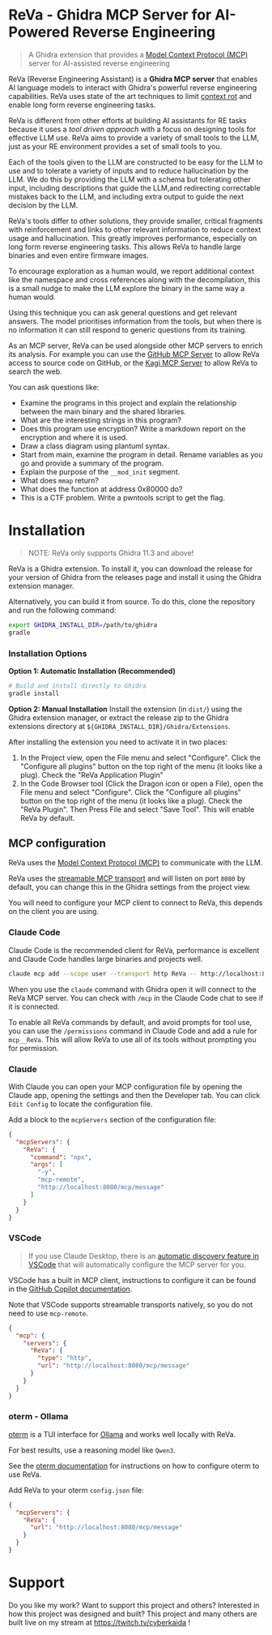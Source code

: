 # ReVa - Ghidra MCP Server for AI-Powered Reverse Engineering

> A Ghidra extension that provides a [Model Context Protocol (MCP)](https://modelcontextprotocol.io/faqs) server for AI-assisted reverse engineering

ReVa (Reverse Engineering Assistant) is a **Ghidra MCP server** that enables AI language models to interact with Ghidra's powerful reverse engineering capabilities. ReVa uses
state of the art techniques to limit [context rot](https://github.com/chroma-core/context-rot) and enable
long form reverse engineering tasks.

ReVa is different from other efforts at building AI assistants for RE tasks because it uses a _tool driven approach_ with a focus
on designing tools for effective LLM use.
ReVa aims to provide a variety of small tools to the LLM, just as your RE environment provides a set of small tools
to you.

Each of the tools given to the LLM are constructed to be easy for the LLM to use and to tolerate a variety of inputs
and to reduce hallucination by the LLM. We do this by providing the LLM with a schema but tolerating other input,
including descriptions that guide the LLM,and redirecting correctable mistakes back to the LLM, and including extra
output to guide the next decision by the LLM.

ReVa's tools differ to other solutions, they provide smaller,
critical fragments with reinforcement and links to other
relevant information to reduce context usage and hallucination.
This greatly improves performance, especially on long form
reverse engineering tasks. This allows ReVa to handle large
binaries and even entire firmware images.

To encourage exploration as a human would, we report additional context like the namespace and cross references along with the decompilation, this
is a small nudge to make the LLM explore the binary in the same way a human would.

Using this technique you can ask general questions and get relevant answers. The model prioritises
information from the tools, but when there is no information it can still respond to generic
questions from its training.

As an MCP server, ReVa can be used alongside other MCP servers to enrich its analysis.
For example you can use the [GitHub MCP Server](https://github.com/github/github-mcp-server)
to allow ReVa access to source code on GitHub, or the
[Kagi MCP Server](https://github.com/kagisearch/kagimcp) to allow ReVa to search the web.

You can ask questions like:

- Examine the programs in this project and explain the relationship between the main binary and the shared libraries.
- What are the interesting strings in this program?
- Does this program use encryption? Write a markdown report on the encryption and where it is used.
- Draw a class diagram using plantuml syntax.
- Start from main, examine the program in detail. Rename variables as you go and provide a summary of the program.
- Explain the purpose of the `__mod_init` segment.
- What does `mmap` return?
- What does the function at address 0x80000 do?
- This is a CTF problem. Write a pwntools script to get the flag.

# Installation

> NOTE: ReVa only supports Ghidra 11.3 and above!

ReVa is a Ghidra extension. To install it, you can download the release for your
version of Ghidra from the releases page and install it using the Ghidra extension manager.

Alternatively, you can build it from source. To do this, clone the repository and run the following command:

```bash
export GHIDRA_INSTALL_DIR=/path/to/ghidra
gradle
```

### Installation Options

**Option 1: Automatic Installation (Recommended)**
```bash
# Build and install directly to Ghidra
gradle install
```

**Option 2: Manual Installation**
Install the extension (in `dist/`) using the Ghidra extension manager, or extract the release zip to the Ghidra extensions directory at `${GHIDRA_INSTALL_DIR}/Ghidra/Extensions`.

After installing the extension you need to activate it in two places:

1. In the Project view, open the File menu and select "Configure". Click the "Configure all plugins" button on the top right of the menu (it looks like a plug). Check the "ReVa Application Plugin"
2. In the Code Browser tool (Click the Dragon icon or open a File), open the File menu and select "Configure". Click the "Configure all plugins" button on the top right of the menu (it looks like a plug). Check the "ReVa Plugin". Then Press File and select "Save Tool". This will enable ReVa by default.

## MCP configuration

ReVa uses the [Model Context Protocol (MCP)](https://modelcontextprotocol.io/faqs) to communicate with the LLM.

ReVa uses the [streamable MCP transport](https://modelcontextprotocol.io/docs/concepts/transports#streamable-http)
and will listen on port `8080` by default, you can change this in the Ghidra settings from the project view.

You will need to configure your MCP client to connect to ReVa, this depends on the client you are using.

### Claude Code

Claude Code is the recommended client for ReVa, performance is excellent and Claude Code
handles large binaries and projects well.

```sh
claude mcp add --scope user --transport http ReVa -- http://localhost:8080/mcp/message
```

When you use the `claude` command with Ghidra open it will connect to the ReVa MCP server.
You can check with `/mcp` in the Claude Code chat to see if it is connected.

To enable all ReVa commands by default, and avoid prompts for tool use, you can use
the `/permissions` command in Claude Code and add a rule for `mcp__ReVa`. This will
allow ReVa to use all of its tools without prompting you for permission.

### Claude

With Claude you can open your MCP configuration file by opening the Claude
app, opening the settings and then the Developer tab. You can click `Edit Config` to
locate the configuration file.

Add a block to the `mcpServers` section of the configuration file:

```json
{
  "mcpServers": {
    "ReVa": {
      "command": "npx",
      "args": [
        "-y",
        "mcp-remote",
        "http://localhost:8080/mcp/message"
      ]
    }
  }
}

```

### VSCode

> If you use Claude Desktop, there is an [automatic discovery feature in VSCode](https://code.visualstudio.com/docs/copilot/chat/mcp-servers#_automatic-discovery-of-mcp-servers)
> that will automatically configure the MCP server for you.

VSCode has a built in MCP client, instructions to configure it can be found
in the [GitHub Copilot documentation](https://code.visualstudio.com/docs/copilot/chat/mcp-servers#_add-an-mcp-server-to-your-user-settings).

Note that VSCode supports streamable transports natively, so you do not need to use `mcp-remote`.

```json
{
  "mcp": {
    "servers": {
      "ReVa": {
        "type": "http",
        "url": "http://localhost:8080/mcp/message"
      }
    }
  }
}
```

### oterm - Ollama

[oterm](https://ggozad.github.io/oterm/) is a TUI interface for [Ollama](https://ollama.com) and works well locally with ReVa.

For best results, use a reasoning model like `Qwen3`.

See the [oterm documentation](https://ggozad.github.io/oterm/mcp/) for instructions on how to configure
oterm to use ReVa.

Add ReVa to your oterm `config.json` file:

```json
{
  "mcpServers": {
    "ReVa": {
      "url": "http://localhost:8080/mcp/message"
    }
  }
}
```

# Support

Do you like my work? Want to support this project and others? Interested in how this project was designed and built?
This project and many others are built live on my stream at <https://twitch.tv/cyberkaida> !
